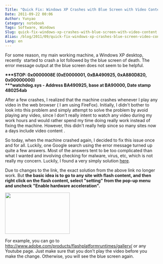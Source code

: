 ```yaml
---
Title: "Quick Fix: Windows XP Crashes with Blue Screen with Video Content"
Date: 2011-09-22 00:06
Author: Yunyao
Category: notebook
Tags: Software, Windows
Slug: quick-fix-windows-xp-crashes-with-blue-screen-with-video-content
Alias: /blog/2011/09/quick-fix-windows-xp-crashes-blue-screen-video-content
Lang: en
---
```


For some reason, my main working machine, a Windows XP desktop, recently  started to crash a lot followed by the blue screen of death. The error message output at the blue screen does not seem to be helpful.  

**\*\*\*STOP: 0x0000008E (0xE0000001, 0xBA490925, 0xA880D820, 0x00000000)**  
**\*\*\*watchdog.sys - Address BA490925, base at BA90000, Date stamp 480254ab**

After a few crashes, I realized that the machine crashes whenever I play any video in the web browser ( I am using FireFox). Initially, I didn't bother to look into this problem and simply attempt to solve the problem by avoid playing any video, since I don't really intent to watch any video during my work hours and would rather spend my time doing really work instead of fixing the machine. However, this didn't really help since so many sites now a days include video content .

So today, when the machine crashed again, I decided to fix this issue once and for all. Luckily, one Google search using the error message turned up quite a few answers. Most of the answers tent to be too complicated than what I wanted and involving checking for malware, virus, etc, which is not really my concern. Luckily, I found a very simply solution [here](http://forums.adobe.com/thread/798985).

Due to changes to the link, the exact solution from the above link no longer work. But **the basic idea is to go to any site with flash content, and then right click on the flash content, select "setting" from the pop-up menu and uncheck** **"Enable hardware acceleration".**

**<img src="http://www.macromedia.com/support/documentation/en/flashplayer/help/images/display_en.gif" width="213" height="136" />**

For example, you can go to <http://www.adobe.com/products/flashplatformruntimes/gallery/> or any Youtube page. Just make sure that you don't play the video before you make the change. Otherwise, you will see the blue screen again.
